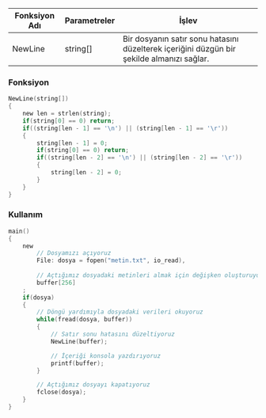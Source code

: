 
| Fonksiyon Adı | Parametreler |                                           İşlev                                           |
|---------------|--------------|-------------------------------------------------------------------------------------------|
| NewLine       | string[]     | Bir dosyanın satır sonu hatasını düzelterek içeriğini düzgün bir şekilde almanızı sağlar. |

### **Fonksiyon**
```c
NewLine(string[])
{
	new len = strlen(string);
	if(string[0] == 0) return;
    if((string[len - 1] == '\n') || (string[len - 1] == '\r')) 
	{
		string[len - 1] = 0;
		if(string[0] == 0) return;
		if((string[len - 2] == '\n') || (string[len - 2] == '\r'))
		{
			string[len - 2] = 0;
		}
	}
}
```

### **Kullanım**
```c
main()
{
    new
        // Dosyamızı açıyoruz
        File: dosya = fopen("metin.txt", io_read),
        
        // Açtığımız dosyadaki metinleri almak için değişken oluşturuyoruz
        buffer[256]
    ;
    if(dosya)
    {
        // Döngü yardımıyla dosyadaki verileri okuyoruz
        while(fread(dosya, buffer))
        {
            // Satır sonu hatasını düzeltiyoruz
            NewLine(buffer);

            // İçeriği konsola yazdırıyoruz
            printf(buffer);
        }

        // Açtığımız dosyayı kapatıyoruz
        fclose(dosya);
    }
}
```

